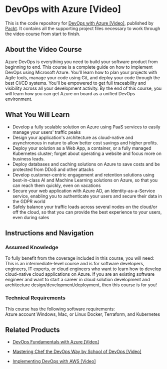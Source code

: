# DevOps with Azure [Video]
This is the code repository for [DevOps with Azure [Video]](https://www.packtpub.com/virtualization-and-cloud/devops-azure-video?utm_source=github&utm_medium=repository&utm_campaign=9781838551759), published by [Packt](https://www.packtpub.com/?utm_source=github). It contains all the supporting project files necessary to work through the video course from start to finish.
## About the Video Course
Azure DevOps is everything you need to build your software product from beginning to end. This course is a complete guide on how to implement DevOps using Microsoft Azure. You'll learn how to plan your projects with Agile tools, manage your code using Git, and deploy your code through the best CI/CD systems. You'll be empowered to get full traceability and visibility across all your development activity. By the end of this course, you will learn how you can get Azure on board as a unified DevOps environment. 

<H2>What You Will Learn</H2>
<DIV class=book-info-will-learn-text>
<UL>
<LI>Develop a fully scalable solution on Azure using PaaS services to easily manage your users' traffic peaks 
<LI>Design your application's architecture as cloud-native and asynchronous in nature to allow better cost savings and higher profits.
<LI>Deploy your solution as a Web App, a container, or a fully managed Kubernetes cluster; forget about operating a website and focus more on business leads.
<LI>Deploy databases and caching solutions on Azure to save costs and be protected from DDoS and other attacks
<LI>Develop customer-centric engagement and retention solutions using best-in-class AI and Machine Learning solutions on Azure, so that you can reach them quickly, even on vacations
<LI>Secure your web application with Azure AD, an Identity-as-a-Service service, enabling you to authenticate your users and secure their data in the GDPR world
<LI>Safely balance your traffic loads across several nodes on the cloud/or off the cloud, so that you can provide the best experience to your users, even during sales</LI></UL></DIV>

## Instructions and Navigation
### Assumed Knowledge
To fully benefit from the coverage included in this course, you will need:<br/>
This is an intermediate-level course and is for software developers, engineers, IT experts, or cloud engineers who want to learn how to develop cloud-native cloud applications on Azure. If you are an existing software engineer and want to start a career in cloud solution development and architecture design/development/deployment, then this course is for you!
### Technical Requirements
This course has the following software requirements:<br/>
Azure account
Windows, Mac, or Linux
Docker, Terraform, and Kubernetes

## Related Products
* [DevOps Fundamentals with Azure [Video]](https://www.packtpub.com/networking-and-servers/devops-fundamentals-azure-video?utm_source=github&utm_medium=repository&utm_campaign=9781789610499)

* [Mastering Chef the DevOps Way by School of DevOps [Video]](https://www.packtpub.com/virtualization-and-cloud/mastering-chef-the-devops-way-school-devops-video?utm_source=github&utm_medium=repository&utm_campaign=9781789345704)

* [Implementing DevOps with AWS [Video]](https://www.packtpub.com/web-development/implementing-devops-aws-video?utm_source=github&utm_medium=repository&utm_campaign=9781788998840)


